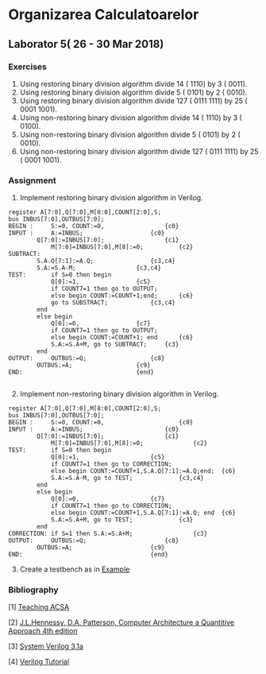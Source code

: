 # Organizarea Calculatoarelor

## Laborator 5( 26 - 30 Mar 2018)


### Exercises

1. Using restoring binary division algorithm divide 14 ( 1110) by 3 ( 0011).
2. Using restoring binary division algorithm divide 5 ( 0101) by 2 ( 0010).
3. Using restoring binary division algorithm divide 127 ( 0111 1111) by 25 ( 0001 1001).
4. Using non-restoring binary division algorithm divide 14 ( 1110) by 3 ( 0100).
5. Using non-restoring binary division algorithm divide 5 ( 0101) by 2 ( 0010).
6. Using non-restoring binary division algorithm divide 127 ( 0111 1111) by 25 ( 0001 1001).



### Assignment

1. Implement restoring binary division algorithm in Verilog.

```
register A[7:0],Q[7:0],M[8:0],COUNT[2:0],S;
bus INBUS[7:0],OUTBUS[7:0];
BEGIN :		S:=0, COUNT:=0,					{c0}
INPUT : 	A:=INBUS;					{c0}
		Q[7:0]:=INBUS[7:0]; 				{c1} 
       		M[7:0]=INBUS[7:0],M[8]:=0; 			{c2}
SUBTRACT: 	
		S.A.Q[7:1]:=A.Q;				{c3,c4}
		S.A:=S.A-M;					{c3,c4}
TEST:		if S=0 then begin
			Q[0]:=1,				{c5}
			if COUNT7=1 then go to OUTPUT; 
			else begin COUNT:=COUNT+1;end; 		{c6}
			go to SUBSTRACT;			{c3,c4}
		end
		else begin
			Q[0]:=0,				{c7}
			if COUNT7=1 then go to OUTPUT; 
			else begin COUNT:=COUNT+1; end		{c6}
			S.A:=S.A+M, go to SUBTRACT;		{c3}
		end
OUTPUT:		OUTBUS:=Q;					{c8}
		OUTBUS:=A;					{c9}
END: 								{end}			


```


2. Implement non-restoring binary division algorithm in Verilog.

```
register A[7:0],Q[7:0],M[8:0],COUNT[2:0],S;
bus INBUS[7:0],OUTBUS[7:0];
BEGIN :		S:=0, COUNT:=0,						{c0}
INPUT : 	A:=INBUS; 						{c0}
		Q[7:0]:=INBUS[7:0];					{c1} 
       		M[7:0]=INBUS[7:0],M[8]:=0;				{c2}
TEST:		if S=0 then begin
			Q[0]:=1,					{c5}
			if COUNT7=1 then go to CORRECTION; 
			else begin COUNT:=COUNT+1,S.A.Q[7:1]:=A.Q;end; 	{c6}
			S.A:=S.A-M, go to TEST;				{c3,c4}
		end
		else begin
			Q[0]:=0,					{c7}
			if COUNT7=1 then go to CORRECTION; 
			else begin COUNT:=COUNT+1,S.A.Q[7:1]:=A.Q; end	{c6}
			S.A:=S.A+M, go to TEST;				{c3}
		end
CORRECTION:	if S=1 then S.A:=S.A+M;					{c3}
OUTPUT:		OUTBUS:=Q;						{c8}
		OUTBUS:=A;						{c9}
END: 									{end}			

```


3. Create a testbench as in [Example][5]


### Bibliography
[1] [Teaching ACSA](http://www.acsa.upt.ro/teaching/AC/Lucrarea_9.pdf)

[2] [J.L.Hennessy, D.A. Patterson, Computer Architecture a Quantitive Approach 4th edition](https://ia600208.us.archive.org/12/items/ComputerArchitectureAQuantitativeApproach4thEditionJohnLHennessyDavidAPatterson/Computer_Architecture_A_Quantitative_Approach_4th_Edition_John_L_Hennessy_David_A_Patterson.pdf)

[3] [System Verilog 3.1a](http://www.ece.uah.edu/~gaede/cpe526/SystemVerilog_3.1a.pdf)

[4] [Verilog Tutorial](http://www.asic-world.com/verilog/veritut.html)

[5]: https://github.com/ardeleanasm/teaching/blob/master/OC/templates/booth_tb.v



